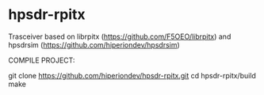 # hpsdr-rpitx
Trasceiver based on librpitx (https://github.com/F5OEO/librpitx) and hpsdrsim (https://github.com/hiperiondev/hpsdrsim)

COMPILE PROJECT:

git clone https://github.com/hiperiondev/hpsdr-rpitx.git
cd hpsdr-rpitx/build
make
